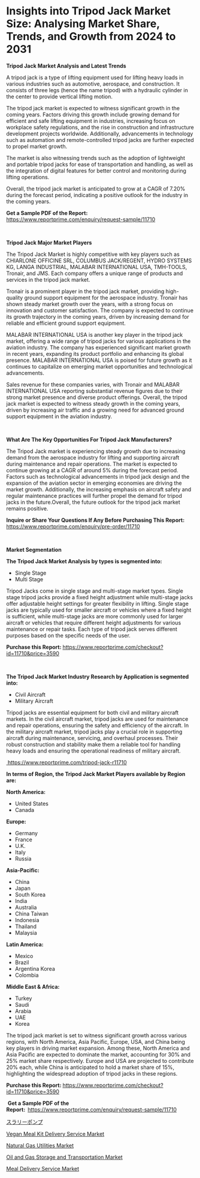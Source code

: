 <p><h1>Insights into Tripod Jack Market Size: Analysing Market Share, Trends, and Growth from 2024 to 2031</h1></p><p><strong>Tripod Jack Market Analysis and Latest Trends</strong></p>
<p><p>A tripod jack is a type of lifting equipment used for lifting heavy loads in various industries such as automotive, aerospace, and construction. It consists of three legs (hence the name tripod) with a hydraulic cylinder in the center to provide vertical lifting motion.</p><p>The tripod jack market is expected to witness significant growth in the coming years. Factors driving this growth include growing demand for efficient and safe lifting equipment in industries, increasing focus on workplace safety regulations, and the rise in construction and infrastructure development projects worldwide. Additionally, advancements in technology such as automation and remote-controlled tripod jacks are further expected to propel market growth.</p><p>The market is also witnessing trends such as the adoption of lightweight and portable tripod jacks for ease of transportation and handling, as well as the integration of digital features for better control and monitoring during lifting operations.</p><p>Overall, the tripod jack market is anticipated to grow at a CAGR of 7.20% during the forecast period, indicating a positive outlook for the industry in the coming years.</p></p>
<p><strong>Get a Sample PDF of the Report:&nbsp;</strong> <a href="https://www.reportprime.com/enquiry/request-sample/11710">https://www.reportprime.com/enquiry/request-sample/11710</a></p>
<p>&nbsp;</p>
<p><strong>Tripod Jack Major Market Players</strong></p>
<p><p>The Tripod Jack Market is highly competitive with key players such as CHIARLONE OFFICINE SRL, COLUMBUS JACK/REGENT, HYDRO SYSTEMS KG, LANGA INDUSTRIAL, MALABAR INTERNATIONAL USA, TMH-TOOLS, Tronair, and JMS. Each company offers a unique range of products and services in the tripod jack market.</p><p>Tronair is a prominent player in the tripod jack market, providing high-quality ground support equipment for the aerospace industry. Tronair has shown steady market growth over the years, with a strong focus on innovation and customer satisfaction. The company is expected to continue its growth trajectory in the coming years, driven by increasing demand for reliable and efficient ground support equipment.</p><p>MALABAR INTERNATIONAL USA is another key player in the tripod jack market, offering a wide range of tripod jacks for various applications in the aviation industry. The company has experienced significant market growth in recent years, expanding its product portfolio and enhancing its global presence. MALABAR INTERNATIONAL USA is poised for future growth as it continues to capitalize on emerging market opportunities and technological advancements.</p><p>Sales revenue for these companies varies, with Tronair and MALABAR INTERNATIONAL USA reporting substantial revenue figures due to their strong market presence and diverse product offerings. Overall, the tripod jack market is expected to witness steady growth in the coming years, driven by increasing air traffic and a growing need for advanced ground support equipment in the aviation industry.</p></p>
<p>&nbsp;</p>
<p><strong>What Are The Key Opportunities For Tripod Jack Manufacturers?</strong></p>
<p><p>The Tripod Jack market is experiencing steady growth due to increasing demand from the aerospace industry for lifting and supporting aircraft during maintenance and repair operations. The market is expected to continue growing at a CAGR of around 5% during the forecast period. Factors such as technological advancements in tripod jack design and the expansion of the aviation sector in emerging economies are driving the market growth. Additionally, the increasing emphasis on aircraft safety and regular maintenance practices will further propel the demand for tripod jacks in the future.Overall, the future outlook for the tripod jack market remains positive.</p></p>
<p><strong>Inquire or Share Your Questions If Any Before Purchasing This Report:</strong> <a href="https://www.reportprime.com/enquiry/pre-order/11710">https://www.reportprime.com/enquiry/pre-order/11710</a></p>
<p>&nbsp;</p>
<p><strong>Market Segmentation</strong></p>
<p><strong>The Tripod Jack Market Analysis by types is segmented into:</strong></p>
<p><ul><li>Single Stage</li><li>Multi Stage</li></ul></p>
<p><p>Tripod Jacks come in single stage and multi-stage market types. Single stage tripod jacks provide a fixed height adjustment while multi-stage jacks offer adjustable height settings for greater flexibility in lifting. Single stage jacks are typically used for smaller aircraft or vehicles where a fixed height is sufficient, while multi-stage jacks are more commonly used for larger aircraft or vehicles that require different height adjustments for various maintenance or repair tasks. Each type of tripod jack serves different purposes based on the specific needs of the user.</p></p>
<p><strong>Purchase this Report:&nbsp;</strong><a href="https://www.reportprime.com/checkout?id=11710&price=3590">https://www.reportprime.com/checkout?id=11710&price=3590</a></p>
<p>&nbsp;</p>
<p><strong>The Tripod Jack Market Industry Research by Application is segmented into:</strong></p>
<p><ul><li>Civil Aircraft</li><li>Military Aircraft</li></ul></p>
<p><p>Tripod jacks are essential equipment for both civil and military aircraft markets. In the civil aircraft market, tripod jacks are used for maintenance and repair operations, ensuring the safety and efficiency of the aircraft. In the military aircraft market, tripod jacks play a crucial role in supporting aircraft during maintenance, servicing, and overhaul processes. Their robust construction and stability make them a reliable tool for handling heavy loads and ensuring the operational readiness of military aircraft.</p></p>
<p><a href="https://www.reportprime.com/tripod-jack-r11710">&nbsp;https://www.reportprime.com/tripod-jack-r11710</a></p>
<p><strong>In terms of Region, the Tripod Jack Market Players available by Region are:</strong></p>
<p>
    <p> <strong> North America: </strong>
        <ul>
            <li>United States</li>
            <li>Canada</li>
        </ul>
        </p> 
    <p> <strong> Europe: </strong>
        <ul>
            <li>Germany</li>
            <li>France</li>
            <li>U.K.</li>
            <li>Italy</li>
            <li>Russia</li>
        </ul>
        </p> 
    <p> <strong> Asia-Pacific: </strong>
        <ul>
            <li>China</li>
            <li>Japan</li>
            <li>South Korea</li>
            <li>India</li>
            <li>Australia</li>
            <li>China Taiwan</li>
            <li>Indonesia</li>
            <li>Thailand</li>
            <li>Malaysia</li>
        </ul>
        </p> 
    <p> <strong> Latin America: </strong>
        <ul>
            <li>Mexico</li>
            <li>Brazil</li>
            <li>Argentina Korea</li>
            <li>Colombia</li>
        </ul>
        </p> 
    <p> <strong> Middle East & Africa: </strong>
        <ul>
            <li>Turkey</li>
            <li>Saudi</li>
            <li>Arabia</li>
            <li>UAE</li>
            <li>Korea</li>
        </ul>
    </p>
    </p>
<p><p>The tripod jack market is set to witness significant growth across various regions, with North America, Asia Pacific, Europe, USA, and China being key players in driving market expansion. Among these, North America and Asia Pacific are expected to dominate the market, accounting for 30% and 25% market share respectively. Europe and USA are projected to contribute 20% each, while China is anticipated to hold a market share of 15%, highlighting the widespread adoption of tripod jacks in these regions.</p></p>
<p><strong>Purchase this Report: </strong><a href="https://www.reportprime.com/checkout?id=11710&price=3590">https://www.reportprime.com/checkout?id=11710&price=3590</a></p>
<p>&nbsp;<strong>Get a Sample PDF of the Report:&nbsp;&nbsp;</strong><a href="https://www.reportprime.com/enquiry/request-sample/11710">https://www.reportprime.com/enquiry/request-sample/11710</a></p>
<p><strong></strong></p>
<p><p><a href="https://medium.com/@tubbs4631/%E3%82%B9%E3%83%A9%E3%83%AA%E3%83%BC%E3%83%9D%E3%83%B3%E3%83%97%E5%B8%82%E5%A0%B4%E3%82%B7%E3%82%A7%E3%82%A2%E3%81%8A%E3%82%88%E3%81%B3%E6%96%B0%E3%81%97%E3%81%84%E3%83%88%E3%83%AC%E3%83%B3%E3%83%89%E5%88%86%E6%9E%90-%E3%81%9D%E3%81%AE%E7%A8%AE%E9%A1%9E-%E3%82%A2%E3%83%97%E3%83%AA%E3%82%B1%E3%83%BC%E3%82%B7%E3%83%A7%E3%83%B3-%E3%82%A8%E3%83%B3%E3%83%89%E3%83%A6%E3%83%BC%E3%82%B9%E5%88%A5%E3%81%AE2024%E5%B9%B4%E3%81%8B%E3%82%892031%E5%B9%B4%E3%81%BE%E3%81%A7%E3%81%AE%E4%BA%88%E6%B8%AC%E3%81%AB%E3%81%A4%E3%81%84%E3%81%A6-17d216c5209d">スラリーポンプ</a></p><p><a href="https://issuu.com/reportprime-2/docs/vegan-meal-kit-delivery-service-market-size-2030.p">Vegan Meal Kit Delivery Service Market</a></p><p><a href="https://www.linkedin.com/pulse/global-natural-gas-utilities-market-sector-types-applications-yf5pe?trackingId=lAd%2BLYlQEDw%2FeXuA6mGpwA%3D%3D">Natural Gas Utilities Market</a></p><p><a href="https://www.linkedin.com/pulse/oil-gas-storage-transportation-market-size-growth-trends-fj6re">Oil and Gas Storage and Transportation Market</a></p><p><a href="https://issuu.com/reportprime-2/docs/meal-delivery-service-market-size-2030.pptx">Meal Delivery Service Market</a></p></p>